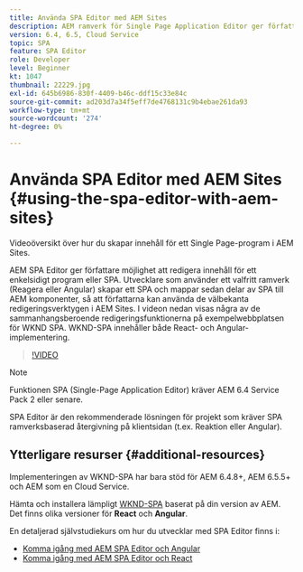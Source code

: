 ```yaml
---
title: Använda SPA Editor med AEM Sites
description: AEM ramverk för Single Page Application Editor ger författare möjlighet att redigera innehåll för ett Single Page-program eller -SPA. Utvecklare som använder ramverken React eller Angular skapar en SPA och mappar sedan delar av SPA till AEM komponenter, så att författarna kan använda de välbekanta redigeringsverktygen i AEM Sites.
version: 6.4, 6.5, Cloud Service
topic: SPA
feature: SPA Editor
role: Developer
level: Beginner
kt: 1047
thumbnail: 22229.jpg
exl-id: 645b6986-830f-4409-b46c-ddf15c33e84c
source-git-commit: ad203d7a34f5eff7de4768131c9b4ebae261da93
workflow-type: tm+mt
source-wordcount: '274'
ht-degree: 0%

---
```


# Använda SPA Editor med AEM Sites {#using-the-spa-editor-with-aem-sites}

Videoöversikt över hur du skapar innehåll för ett Single Page-program i AEM Sites.

AEM SPA Editor ger författare möjlighet att redigera innehåll för ett enkelsidigt program eller SPA. Utvecklare som använder ett valfritt ramverk (Reagera eller Angular) skapar ett SPA och mappar sedan delar av SPA till AEM komponenter, så att författarna kan använda de välbekanta redigeringsverktygen i AEM Sites. I videon nedan visas några av de sammanhangsberoende redigeringsfunktionerna på exempelwebbplatsen för WKND SPA. WKND-SPA innehåller både React- och Angular-implementering.

>[!VIDEO](https://video.tv.adobe.com/v/22229?quality=12&learn=on)

>[!NOTE]
>
> Funktionen SPA (Single-Page Application Editor) kräver AEM 6.4 Service Pack 2 eller senare.
>
> SPA Editor är den rekommenderade lösningen för projekt som kräver SPA ramverksbaserad återgivning på klientsidan (t.ex. Reaktion eller Angular).

## Ytterligare resurser {#additional-resources}

Implementeringen av WKND-SPA har bara stöd för AEM 6.4.8+, AEM 6.5.5+ och AEM som en Cloud Service.

Hämta och installera lämpligt [WKND-SPA](https://github.com/adobe/aem-guides-wknd-spa/releases) baserat på din version av AEM. Det finns olika versioner för **React** och **Angular**.

En detaljerad självstudiekurs om hur du utvecklar med SPA Editor finns i:

* [Komma igång med AEM SPA Editor och Angular](https://experienceleague.adobe.com/docs/experience-manager-learn/getting-started-with-aem-headless/spa-editor/angular/overview.html)
* [Komma igång med AEM SPA Editor och React](https://experienceleague.adobe.com/docs/experience-manager-learn/getting-started-with-aem-headless/spa-editor/react/overview.html)
